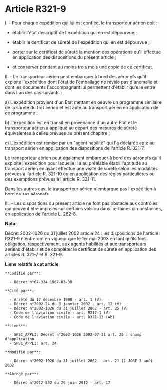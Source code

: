 # Article R321-9

I. - Pour chaque expédition qui lui est confiée, le transporteur aérien doit :

- établir l'état descriptif de l'expédition qui en est dépourvue ;

- établir le certificat de sûreté de l'expédition qui en est dépourvue ;

- porter sur le certificat de sûreté la mention des opérations qu'il effectue en application des dispositions du présent
article ;

- et conserver pendant au moins trois mois une copie de ce certificat.

II. - Le transporteur aérien peut embarquer à bord des aéronefs qu'il exploite l'expédition dont l'état de l'emballage ne
révèle pas d'anomalie et dont les documents l'accompagnant lui permettent d'établir qu'elle entre dans l'un des cas
suivants :

a) L'expédition provient d'un Etat mettant en oeuvre un programme similaire de la sûreté du fret aérien et est apte au
transport aérien en application de ce programme ;

b) L'expédition est en transit en provenance d'un autre Etat et le transporteur aérien a appliqué au départ des mesures de
sûreté équivalentes à celles prévues au présent chapitre ;

c) L'expédition est remise par un "agent habilité" qui l'a déclarée apte au transport aérien en application des dispositions
de l'article R. 321-7.

Le transporteur aérien peut également embarquer à bord des aéronefs qu'il exploite l'expédition pour laquelle il a au
préalable établi l'aptitude au transport aérien en ayant effectué une visite de sûreté selon les modalités prévues à
l'article R. 321-10 ou en application des règles particulières ou des exemptions prévues à l'article R. 321-11.

Dans les autres cas, le transporteur aérien n'embarque pas l'expédition à bord de ses aéronefs.

III. - Les dispositions du présent article ne font pas obstacle aux contrôles qui peuvent être imposés sur certains vols ou
dans certaines circonstances, en application de l'article L. 282-8.

**Nota:**

Décret 2002-1026 du 31 juillet 2002 article 24 : les dispositions de l'article R321-9 n'entreront en vigueur que le 1er mai
2003 en tant qu'ils font obligation, respectivement, aux agents habilités et aux transporteurs aériens d'établir et de
compléter le certificat de sûreté en application des articles R. 321-7 et R. 321-9.

**Liens relatifs à cet article**

	**Codifié par**:

	  - Décret n°67-334 1967-03-30

	**Cité par**:

	  - Arrêté du 17 décembre 1998 - art. 1 (V)
	  - Décret n°2002-24 du 3 janvier 2002 - art. 12 (V)
	  - Décret n°2002-1026 du 31 juillet 2002 - art. 25 (V)
	  - Code de l'aviation civile - art. R217-1 (V)
	  - Code de l'aviation civile - art. R321-13 (Ab)

	**Liens**:

	  - SPEC_APPLI: Décret n°2002-1026 2002-07-31 art. 25 : champ d'application
	  - SPEC_APPLI: art. 24

	**Modifié par**:

	  - Décret n°2002-1026 du 31 juillet 2002 - art. 21 () JORF 3 août 2002

	**Abrogé par**:

	  - Décret n°2012-832 du 29 juin 2012 - art. 17
